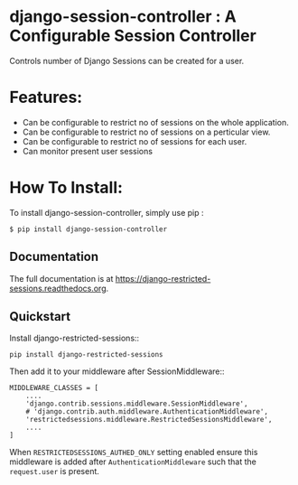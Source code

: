 
django-session-controller : A Configurable Session Controller
=============================

Controls number of Django Sessions can be created for a user.

Features:
==============================
- Can be configurable to restrict no of sessions on the whole application.
- Can be configurable to restrict no of sessions on a perticular view.
- Can be configurable to restrict no of sessions for each user.
- Can monitor present user sessions

How To Install:
===============================
To install django-session-controller, simply use pip :

``` {.sourceCode .bash}
$ pip install django-session-controller

```



Documentation
-------------

The full documentation is at https://django-restricted-sessions.readthedocs.org.

Quickstart
----------

Install django-restricted-sessions::

    pip install django-restricted-sessions

Then add it to your middleware after SessionMiddleware::

    MIDDLEWARE_CLASSES = [
        ....
        'django.contrib.sessions.middleware.SessionMiddleware',
        # 'django.contrib.auth.middleware.AuthenticationMiddleware',
        'restrictedsessions.middleware.RestrictedSessionsMiddleware',
        ....
    ]

When ``RESTRICTEDSESSIONS_AUTHED_ONLY`` setting enabled ensure this middleware is added after
``AuthenticationMiddleware`` such that the ``request.user`` is present.
